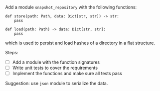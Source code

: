 Add a module `snapshot_repository` with the following functions:

```
def store(path: Path, data: Dict[str, str]) -> str:
    pass

def load(path: Path) -> data: Dict[str, str]:
    pass
```

which is used to persist and load hashes of a directory in a flat structure.

Steps:

* [ ] Add a module with the function signatures
* [ ] Write unit tests to cover the requirements
* [ ] Implement the functions and make sure all tests pass

Suggestion: use `json` module to serialize the data.
